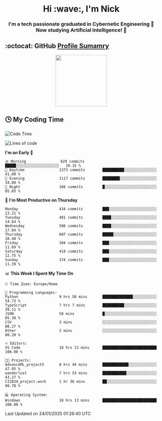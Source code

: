 <h1 align="center">Hi :wave:, I'm Nick</h1>

<h3 align="center">I'm a tech passionate graduated in Cybernetic Engineering 🤖<br>
Now studying Artificial Intelligence! 🧠</h3>


## :octocat: GitHub <a href="https://github.com/vn7n24fzkq/github-profile-summary-cards">Profile Sumamry</a>

<p align="center">
   <img style="height:170px;display:inline-block"  src="http://github-profile-summary-cards.vercel.app/api/cards/profile-details?username=CodeClimberNT&theme=github_dark" />
<!--    <img style="height:170px;display:inline-block"  src="http://github-profile-summary-cards.vercel.app/api/cards/repos-per-language?username=CodeClimberNT&theme=github_dark&exclude=" /> -->
</p>

 ## :clock3: My Coding Time 
 
<!--START_SECTION:waka-->
![Code Time](http://img.shields.io/badge/Code%20Time-434%20hrs%2032%20mins-blue)

![Lines of code](https://img.shields.io/badge/From%20Hello%20World%20I%27ve%20Written-4.1%20million%20lines%20of%20code-blue)

**I'm an Early 🐤** 

```text
🌞 Morning                629 commits         █████░░░░░░░░░░░░░░░░░░░░   19.15 % 
🌆 Daytime                1373 commits        ██████████░░░░░░░░░░░░░░░   41.80 % 
🌃 Evening                1117 commits        ████████░░░░░░░░░░░░░░░░░   34.00 % 
🌙 Night                  166 commits         █░░░░░░░░░░░░░░░░░░░░░░░░   05.05 % 
```
📅 **I'm Most Productive on Thursday** 

```text
Monday                   434 commits         ███░░░░░░░░░░░░░░░░░░░░░░   13.21 % 
Tuesday                  481 commits         ████░░░░░░░░░░░░░░░░░░░░░   14.64 % 
Wednesday                586 commits         ████░░░░░░░░░░░░░░░░░░░░░   17.84 % 
Thursday                 607 commits         █████░░░░░░░░░░░░░░░░░░░░   18.48 % 
Friday                   384 commits         ███░░░░░░░░░░░░░░░░░░░░░░   11.69 % 
Saturday                 419 commits         ███░░░░░░░░░░░░░░░░░░░░░░   12.75 % 
Sunday                   374 commits         ███░░░░░░░░░░░░░░░░░░░░░░   11.39 % 
```


📊 **This Week I Spent My Time On** 

```text
🕑︎ Time Zone: Europe/Rome

💬 Programming Languages: 
Python                   9 hrs 58 mins       ██████████████░░░░░░░░░░░   54.73 % 
TypeScript               7 hrs 7 mins        ██████████░░░░░░░░░░░░░░░   39.11 % 
JSON                     58 mins             █░░░░░░░░░░░░░░░░░░░░░░░░   05.38 % 
CSV                      3 mins              ░░░░░░░░░░░░░░░░░░░░░░░░░   00.27 % 
Other                    2 mins              ░░░░░░░░░░░░░░░░░░░░░░░░░   00.20 % 

🔥 Editors: 
VS Code                  18 hrs 13 mins      █████████████████████████   100.00 % 

🐱‍💻 Projects: 
AdvanceML_project5       8 hrs 44 mins       ████████████░░░░░░░░░░░░░   47.95 % 
wanderlust               7 hrs 53 mins       ███████████░░░░░░░░░░░░░░   43.27 % 
CI2024_project-work      1 hr 36 mins        ██░░░░░░░░░░░░░░░░░░░░░░░   08.78 % 

💻 Operating System: 
Windows                  18 hrs 13 mins      █████████████████████████   100.00 % 
```


 Last Updated on 24/01/2025 01:26:40 UTC
<!--END_SECTION:waka-->

